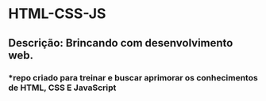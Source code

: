 # HTML-CSS-JS

## Descrição: Brincando com desenvolvimento web.

### *repo criado para treinar e buscar aprimorar os conhecimentos de HTML, CSS E JavaScript
